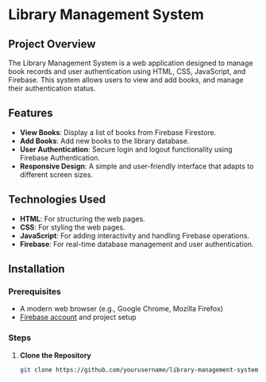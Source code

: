 # Library Management System

## Project Overview

The Library Management System is a web application designed to manage book records and user authentication using HTML, CSS, JavaScript, and Firebase. This system allows users to view and add books, and manage their authentication status.

## Features

- **View Books**: Display a list of books from Firebase Firestore.
- **Add Books**: Add new books to the library database.
- **User Authentication**: Secure login and logout functionality using Firebase Authentication.
- **Responsive Design**: A simple and user-friendly interface that adapts to different screen sizes.

## Technologies Used

- **HTML**: For structuring the web pages.
- **CSS**: For styling the web pages.
- **JavaScript**: For adding interactivity and handling Firebase operations.
- **Firebase**: For real-time database management and user authentication.

## Installation

### Prerequisites

- A modern web browser (e.g., Google Chrome, Mozilla Firefox)
- [Firebase account](https://firebase.google.com/) and project setup

### Steps

1. **Clone the Repository**

   ```bash
   git clone https://github.com/yourusername/library-management-system.git
